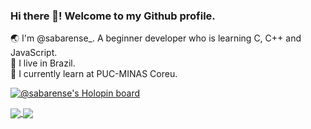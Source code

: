 ### Hi there 👋! Welcome to my Github profile.

🌏 I'm @sabarense_. A beginner developer who is learning C, C++ and JavaScript. <br>
🌵 I live in Brazil. <br>
🏫 I currently learn at PUC-MINAS Coreu.

[![@sabarense's Holopin board](https://holopin.me/sabarense)](https://holopin.io/@sabarense)

<div>
  <a href="https://github.com/sabarense/github-readme-stats">
  <img align="center" src="https://github-readme-stats.vercel.app/api/pin/?username=anuraghazra&repo=github-readme-stats" />
</a>
<a href="https://github.com/anuraghazra/convoychat">
  <img align="center" src="https://github-readme-stats.vercel.app/api/pin/?username=anuraghazra&repo=convoychat" />
</a>
 
  
<!--
**sabarense/sabarense** is a ✨ _special_ ✨ repository because its `README.md` (this file) appears on your GitHub profile.

Here are some ideas to get you started:

- 🔭 I’m currently working on ...
- 🌱 I’m currently learning ...
- 👯 I’m looking to collaborate on ...
- 🤔 I’m looking for help with ...
- 💬 Ask me about ...
- 📫 How to reach me: ...
- 😄 Pronouns: ...
- ⚡ Fun fact: ...
-->
